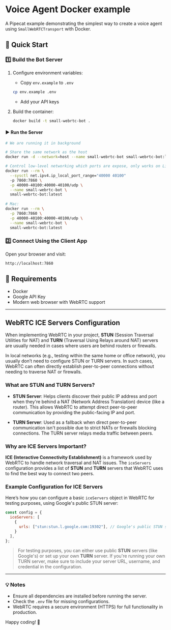 # Voice Agent Docker example

A Pipecat example demonstrating the simplest way to create a voice agent using `SmallWebRTCTransport` with Docker.

## 🚀 Quick Start

### 1️⃣ Build the Bot Server

1. Configure environment variables:
   - Copy `env.example` to `.env`
   ```bash
   cp env.example .env
   ```
   - Add your API keys

2. Build the container:
   ```bash
   docker build -t small-webrtc-bot .
   ```

#### ▶️ Run the Server
```bash
# We are running it in background

# Share the same network as the host
docker run -d --network=host --name small-webrtc-bot small-webrtc-bot:latest

# Control low-level networking which ports are expose, only works on Linux
docker run --rm \
  --sysctl net.ipv4.ip_local_port_range="40000 40100"
  -p 7860:7860 \
  -p 40000-40100:40000-40100/udp \
  --name small-webrtc-bot \
  small-webrtc-bot:latest
  
# Mac:
docker run --rm \
  -p 7860:7860 \
  -p 40000-40100:40000-40100/udp \
  --name small-webrtc-bot \
  small-webrtc-bot:latest

```

### 2️⃣ Connect Using the Client App

Open your browser and visit:
```
http://localhost:7860
```

## 📌 Requirements

- Docker
- Google API Key
- Modern web browser with WebRTC support

---

## WebRTC ICE Servers Configuration

When implementing WebRTC in your project, **STUN** (Session Traversal Utilities for NAT) and **TURN** (Traversal Using Relays around NAT) 
servers are usually needed in cases where users are behind routers or firewalls.

In local networks (e.g., testing within the same home or office network), you usually don’t need to configure STUN or TURN servers. 
In such cases, WebRTC can often directly establish peer-to-peer connections without needing to traverse NAT or firewalls.

### What are STUN and TURN Servers?

- **STUN Server**: Helps clients discover their public IP address and port when they're behind a NAT (Network Address Translation) device (like a router). 
This allows WebRTC to attempt direct peer-to-peer communication by providing the public-facing IP and port.
  
- **TURN Server**: Used as a fallback when direct peer-to-peer communication isn't possible due to strict NATs or firewalls blocking connections. 
The TURN server relays media traffic between peers.

### Why are ICE Servers Important?

**ICE (Interactive Connectivity Establishment)** is a framework used by WebRTC to handle network traversal and NAT issues. 
The `iceServers` configuration provides a list of **STUN** and **TURN** servers that WebRTC uses to find the best way to connect two peers. 

### Example Configuration for ICE Servers

Here’s how you can configure a basic `iceServers` object in WebRTC for testing purposes, using Google's public STUN server:

```javascript
const config = {
  iceServers: [
    {
      urls: ["stun:stun.l.google.com:19302"], // Google's public STUN server
    }
  ],
};
```

> For testing purposes, you can either use public **STUN** servers (like Google's) or set up your own **TURN** server. 
If you're running your own TURN server, make sure to include your server URL, username, and credential in the configuration.

---

### 💡 Notes
- Ensure all dependencies are installed before running the server.
- Check the `.env` file for missing configurations.
- WebRTC requires a secure environment (HTTPS) for full functionality in production.

Happy coding! 🎉
